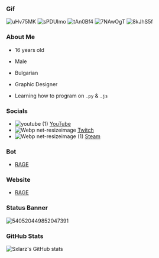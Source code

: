 ### Gif
![uHv75MK](https://user-images.githubusercontent.com/68730434/111170379-89574880-85ac-11eb-89d3-fac5889ecf93.gif) ![sPDUImo](https://user-images.githubusercontent.com/68730434/111170516-b146ac00-85ac-11eb-8dfd-a40666370dd4.gif) ![tAn0Bf4](https://user-images.githubusercontent.com/68730434/111170758-f79c0b00-85ac-11eb-950f-01b08b63a515.gif) ![7NAwOgT](https://user-images.githubusercontent.com/68730434/111171368-89a41380-85ad-11eb-88e8-adc4eecb0192.gif) ![8kJhS5f](https://user-images.githubusercontent.com/68730434/111171072-42b61e00-85ad-11eb-80d1-f0b4542ce5af.gif)




### About Me

-   16 years old

-   Male

-   Bulgarian

-   Graphic Designer

-   Learning how to program on ``.py`` & ``.js``

### Socials
- ![youtube (1)](https://user-images.githubusercontent.com/68730434/110563813-898eb880-8154-11eb-818c-3ddfd23357c9.png)  [YouTube](https://www.youtube.com/c/Sxlarz)
- ![Webp net-resizeimage](https://user-images.githubusercontent.com/68730434/110564264-379a6280-8155-11eb-8010-ee1a53569a6c.png)  [Twitch](https://twitch.tv/sxlarz__)
- ![Webp net-resizeimage (1)](https://user-images.githubusercontent.com/68730434/110564550-ae376000-8155-11eb-969b-6ab004b759ed.png)  [Steam](https://steamcommunity.com/id/Sxlarz)

### Bot
- [RAGE](https://discord.com/oauth2/authorize?client_id=706120306082971699&permissions=2146958847&scope=bot)

### Website
- [RAGE](https://ragebot.xyz)

### Status Banner
![540520449852047391](https://discord.c99.nl/widget/theme-1/540520449852047391.png)

### GitHub Stats
![Sxlarz's GitHub stats](https://github-readme-stats.vercel.app/api?username=Sxlarz35&show_icons=true&theme=radical)
